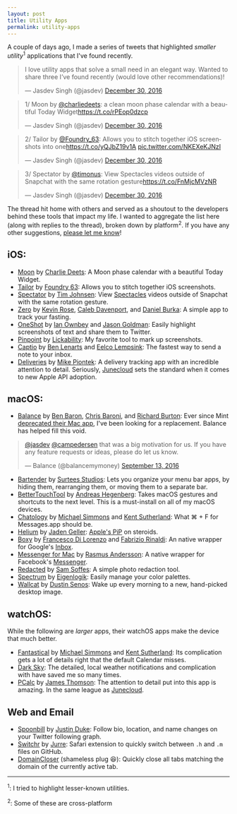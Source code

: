 ```yaml
---
layout: post
title: Utility Apps
permalink: utility-apps
---
```


A couple of days ago, I made a series of tweets that highlighted _smaller utility_<sup>1</sup> applications that I've found recently.

<blockquote class="twitter-tweet" data-lang="en"><p lang="en" dir="ltr">I love utility apps that solve a small need in an elegant way. Wanted to share three I’ve found recently (would love other recommendations)!</p>&mdash; Jasdev Singh (@jasdev) <a href="https://twitter.com/jasdev/status/814666130371604485">December 30, 2016</a></blockquote> <script async src="//platform.twitter.com/widgets.js" charset="utf-8"></script>

<blockquote class="twitter-tweet" data-conversation="none" data-lang="en"><p lang="en" dir="ltr">1/ Moon by <a href="https://twitter.com/charliedeets">@charliedeets</a>: a clean moon phase calendar with a beautiful Today Widget<a href="https://t.co/rPEop0dzcp">https://t.co/rPEop0dzcp</a></p>&mdash; Jasdev Singh (@jasdev) <a href="https://twitter.com/jasdev/status/814666137384484864">December 30, 2016</a></blockquote> <script async src="//platform.twitter.com/widgets.js" charset="utf-8"></script>

<blockquote class="twitter-tweet" data-conversation="none" data-lang="en"><p lang="en" dir="ltr">2/ Tailor by <a href="https://twitter.com/Foundry_63">@Foundry_63</a>: Allows you to stitch together iOS screenshots into one<a href="https://t.co/yQJbZ19v1A">https://t.co/yQJbZ19v1A</a> <a href="https://t.co/NKEXeKJNzI">pic.twitter.com/NKEXeKJNzI</a></p>&mdash; Jasdev Singh (@jasdev) <a href="https://twitter.com/jasdev/status/814666157013762049">December 30, 2016</a></blockquote> <script async src="//platform.twitter.com/widgets.js" charset="utf-8"></script>

<blockquote class="twitter-tweet" data-conversation="none" data-lang="en"><p lang="en" dir="ltr">3/ Spectator by <a href="https://twitter.com/timonus">@timonus</a>: View Spectacles videos outside of Snapchat with the same rotation gesture<a href="https://t.co/FnMjcMVzNR">https://t.co/FnMjcMVzNR</a></p>&mdash; Jasdev Singh (@jasdev) <a href="https://twitter.com/jasdev/status/814666167038177280">December 30, 2016</a></blockquote> <script async src="//platform.twitter.com/widgets.js" charset="utf-8"></script>

The thread hit home with others and served as a shoutout to the developers behind these tools that impact my life. I wanted to aggregate the list here (along with replies to the thread), broken down by platform<sup>2</sup>. If you have any other suggestions, [please let me know](https://twitter.com/jasdev)!

## iOS:

- [Moon](https://itunes.apple.com/us/app/moon-current-moon-phase/id660036257?mt=8) by [Charlie Deets](https://twitter.com/charliedeets): A Moon phase calendar with a beautiful Today Widget.
- [Tailor](https://itunes.apple.com/us/app/tailor-automatic-screenshot/id926653095?mt=8) by [Foundry 63](https://twitter.com/Foundry_63): Allows you to stitch together iOS screenshots.
- [Spectator](https://itunes.apple.com/us/app/spectator-for-spectacles-videos/id1177861209?mt=8) by [Tim Johnsen](https://twitter.com/timonus): View [Spectacles](https://www.spectacles.com) videos outside of Snapchat with the same rotation gesture.
- [Zero](https://itunes.apple.com/us/app/zero-fasting-tracker/id1168348542?mt=8) by [Kevin Rose](https://twitter.com/kevinrose), [Caleb Davenport](https://twitter.com/calebd), and [Daniel Burka](https://twitter.com/dburka): A simple app to track your fasting.
- [OneShot](https://itunes.apple.com/us/app/oneshot-for-screenshots/id953724147?mt=8) by [Ian Ownbey](https://twitter.com/iano) and [Jason Goldman](https://twitter.com/goldman): Easily highlight screenshots of text and share them to Twitter.
- [Pinpoint](https://itunes.apple.com/app/apple-store/id669858907?mt=8) by [Lickability](https://twitter.com/lickability): My favorite tool to mark up screenshots.
- [Captio](https://itunes.apple.com/app/captio-email-yourself-1-tap/id370899391?mt=8) by [Ben Lenarts](https://twitter.com/benlenarts) and [Eelco Lempsink](https://twitter.com/eelco): The fastest way to send a note to your inbox.
- [Deliveries](https://itunes.apple.com/us/app/deliveries-a-package-tracker/id290986013?mt=8) by [Mike Piontek](https://twitter.com/robotspacer): A delivery tracking app with an incredible attention to detail. Seriously, [Junecloud](https://twitter.com/junecloud) sets the standard when it comes to new Apple API adoption.

## macOS:

- [Balance](https://balancemy.money) by [Ben Baron](https://twitter.com/einsteinx2), [Chris Baroni](https://twitter.com/chrisbaroni), and [Richard Burton](https://twitter.com/ricburton): Ever since Mint [deprecated their Mac app](https://mint.lc.intuit.com/questions/1244369-discontinuing-the-mac-quickview-app), I've been looking for a replacement. Balance has helped fill this void.


<blockquote class="twitter-tweet" data-lang="en"><p lang="en" dir="ltr"><a href="https://twitter.com/jasdev">@jasdev</a> <a href="https://twitter.com/campedersen">@campedersen</a> that was a big motivation for us. If you have any feature requests or ideas, please do let us know.</p>&mdash; Balance (@balancemymoney) <a href="https://twitter.com/balancemymoney/status/775760491683516416">September 13, 2016</a></blockquote> <script async src="//platform.twitter.com/widgets.js" charset="utf-8"></script>


- [Bartender](https://www.macbartender.com) by [Surtees Studios](http://www.surteesstudios.com): Lets you organize your menu bar apps, by hiding them, rearranging them, or moving them to a separate bar.
- [BetterTouchTool](https://www.boastr.net) by [Andreas Hegenberg](https://twitter.com/boastr_net): Takes macOS gestures and shortcuts to the next level. This is a must-install on all of my macOS devices.
- [Chatology](https://flexibits.com/chatology) by [Michael Simmons](https://twitter.com/macguitar) and [Kent Sutherland](https://twitter.com/ksuther): What ⌘ + F for Messages.app should be.
- [Helium](https://itunes.apple.com/us/app/helium/id1054607607?mt=12) by [Jaden Geller](https://twitter.com/jadengeller): [Apple's PiP](https://support.apple.com/en-us/HT206997) on steroids.
- [Boxy](https://itunes.apple.com/us/app/boxy.-inbox-by-gmail-email/id1053031090?l=it&ls=1&mt=12) by [Francesco Di Lorenzo](https://twitter.com/frankdilo) and [Fabrizio Rinaldi](https://twitter.com/linuz90): An native wrapper for Google's [Inbox](https://www.google.com/inbox/).
- [Messenger for Mac](https://fbmacmessenger.rsms.me) by [Rasmus Andersson](https://twitter.com/rsms): A native wrapper for Facebook's [Messenger](https://www.messenger.com).
- [Redacted](https://itunes.apple.com/app/redacted/id984968384?mt=12) by [Sam Soffes](https://twitter.com/soffes): A simple photo redaction tool.
- [Spectrum](https://itunes.apple.com/us/app/spectrum/id518156125?mt=12) by [Eigenlogik](http://www.eigenlogik.com): Easily manage your color palettes.
- [Wallcat](https://itunes.apple.com/us/app/wallcat/id1000397973?mt=12) by [Dustin Senos](https://twitter.com/dustin): Wake up every morning to a new, hand-picked desktop image.

## watchOS:

While the following are _larger_ apps, their watchOS apps make the device that much better.

- [Fantastical](https://itunes.apple.com/us/app/fantastical-2-for-iphone-calendar/id718043190?mt=8) by [Michael Simmons](https://twitter.com/macguitar) and [Kent Sutherland](https://twitter.com/ksuther): Its complication gets a lot of details right that the default Calendar misses.
- [Dark Sky](https://itunes.apple.com/us/app/dark-sky-weather/id517329357?mt=8): The detailed, local weather notifications and complication with have saved me so many times.
- [PCalc](https://itunes.apple.com/us/app/pcalc-the-best-calculator/id284666222?mt=8) by [James Thomson](https://twitter.com/jamesthomson): The attention to detail put into this app is amazing. In the same league as [Junecloud](https://twitter.com/junecloud).

## Web and Email

- [Spoonbill](http://spoonbill.io) by [Justin Duke](https://twitter.com/justinmduke): Follow bio, location, and name changes on your Twitter following graph.
- [Switchr](https://github.com/jurre/switchr) by [Jurre](https://twitter.com/jurretweet): Safari extension to quickly switch between `.h` and `.m` files on GitHub.
- [DomainCloser](https://github.com/Jasdev/DomainCloser) (shameless plug 😆): Quickly close all tabs matching the domain of the currently active tab.

---

<sup>1</sup>: I tried to highlight lesser-known utilities.

<sup>2</sup>: Some of these are cross-platform
